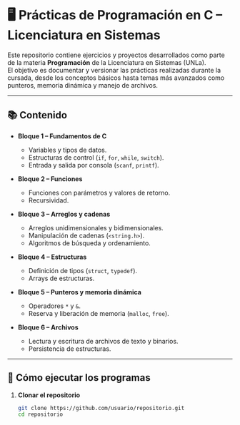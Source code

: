 # 🖥️ Prácticas de Programación en C – Licenciatura en Sistemas

Este repositorio contiene ejercicios y proyectos desarrollados como parte de la materia **Programación** de la Licenciatura en Sistemas (UNLa).  
El objetivo es documentar y versionar las prácticas realizadas durante la cursada, desde los conceptos básicos hasta temas más avanzados como punteros, memoria dinámica y manejo de archivos.

---

## 📚 Contenido

- **Bloque 1 – Fundamentos de C**
  - Variables y tipos de datos.
  - Estructuras de control (`if`, `for`, `while`, `switch`).
  - Entrada y salida por consola (`scanf`, `printf`).
  
- **Bloque 2 – Funciones**
  - Funciones con parámetros y valores de retorno.
  - Recursividad.

- **Bloque 3 – Arreglos y cadenas**
  - Arreglos unidimensionales y bidimensionales.
  - Manipulación de cadenas (`<string.h>`).
  - Algoritmos de búsqueda y ordenamiento.

- **Bloque 4 – Estructuras**
  - Definición de tipos (`struct`, `typedef`).
  - Arrays de estructuras.

- **Bloque 5 – Punteros y memoria dinámica**
  - Operadores `*` y `&`.
  - Reserva y liberación de memoria (`malloc`, `free`).

- **Bloque 6 – Archivos**
  - Lectura y escritura de archivos de texto y binarios.
  - Persistencia de estructuras.

---

## 🚀 Cómo ejecutar los programas

1. **Clonar el repositorio**  
   ```bash
   git clone https://github.com/usuario/repositorio.git
   cd repositorio
